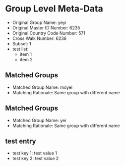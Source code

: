 # Group Level Meta-Data
- Original Group Name: yeyi
- Original Master ID Number: 6235
- Original Country Code Number: 571
- Cross Walk Number: 6236
- Subset: 1
- test list:
  * item 1
  * item 2

## Matched Groups
- Matched Group Name: moyei
- Matching Rationale: Same group with different name

## Matched Groups
- Matched Group Name: yei
- Matching Rationale: Same group with different name

## test entry
- test key 1: test value 1
- test key 2: test value 2
